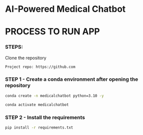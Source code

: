 # AI-Powered Medical Chatbot

# PROCESS TO RUN APP
### STEPS:

Clone the repository

```bash
Project repo: https://github.com
```
### STEP 1 - Create a conda environment after opening the repository

```bash
conda create -n medicalchatbot python=3.10 -y
```

```bash
conda activate medicalchatbot
```


### STEP 2 - Install the requirements
```bash
pip install -r requirements.txt
```